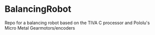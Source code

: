 # BalancingRobot
Repo for a balancing robot based on the TIVA C processor and Pololu's Micro Metal Gearmotors/encoders
